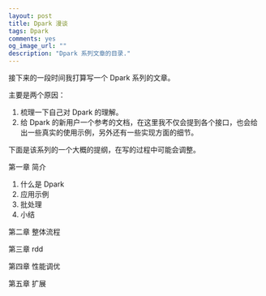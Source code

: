 ```yaml
---
layout: post
title: Dpark 漫谈
tags: Dpark
comments: yes
og_image_url: ""
description: "Dpark 系列文章的目录."
---
```


接下来的一段时间我打算写一个 Dpark 系列的文章。

主要是两个原因：

1. 梳理一下自己对 Dpark 的理解。
2. 给 Dpark 的新用户一个参考的文档，在这里我不仅会提到各个接口，也会给出一些真实的使用示例，另外还有一些实现方面的细节。

下面是该系列的一个大概的提纲，在写的过程中可能会调整。

第一章 简介

1. 什么是 Dpark
2. 应用示例
3. 批处理
4. 小结

第二章 整体流程

第三章 rdd

第四章 性能调优

第五章 扩展
